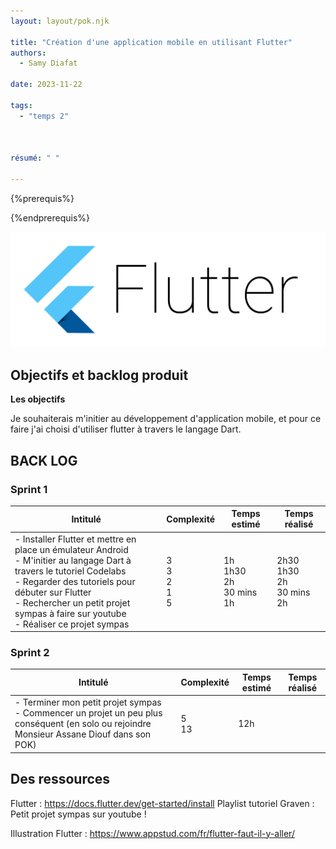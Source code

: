 ```yaml
---
layout: layout/pok.njk

title: "Création d'une application mobile en utilisant Flutter"
authors:
  - Samy Diafat

date: 2023-11-22

tags: 
  - "temps 2"



résumé: " "

---
```


{%prerequis%}

{%endprerequis%}

![Api key](flutter.png)


## Objectifs et backlog produit <a id="section-1"></a>

**Les objectifs**

Je souhaiterais m'initier au développement d'application mobile, et pour ce faire j'ai choisi d'utiliser flutter à travers le langage Dart.



## BACK LOG

### Sprint 1

|Intitulé|Complexité|Temps estimé|Temps réalisé|
|---|---|---|---|
|- Installer Flutter et mettre en place un émulateur Android <br> - M'initier au langage Dart à travers le tutoriel Codelabs <br> - Regarder des tutoriels pour débuter sur Flutter <br> - Rechercher un petit projet sympas à faire sur youtube <br> - Réaliser ce projet sympas <br> | 3 <br> 3 <br> 2 <br> 1 <br> 5 |1h <br> 1h30 <br> 2h <br> 30 mins <br> 1h |2h30 <br> 1h30 <br> 2h <br> 30 mins <br> 2h |

### Sprint 2

|Intitulé|Complexité|Temps estimé|Temps réalisé|
|---|---|---|---|
|- Terminer mon petit projet sympas <br> - Commencer un projet un peu plus conséquent (en solo ou rejoindre Monsieur Assane Diouf dans son POK) | 5 <br> 13| 12h |













## Des ressources


Flutter : https://docs.flutter.dev/get-started/install
Playlist tutoriel Graven :
Petit projet sympas sur youtube !


Illustration Flutter : https://www.appstud.com/fr/flutter-faut-il-y-aller/
